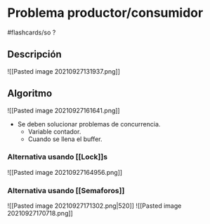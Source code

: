 # Problema productor/consumidor
#flashcards/so 
?
## Descripción
![[Pasted image 20210927131937.png]]
## Algoritmo
![[Pasted image 20210927161641.png]]
- Se deben solucionar problemas de concurrencia.
	- Variable contador.
	- Cuando se llena el buffer.
### Alternativa usando [[Lock]]s
![[Pasted image 20210927164956.png]]
### Alternativa usando [[Semaforos]]
![[Pasted image 20210927171302.png|520]]
![[Pasted image 20210927170718.png]]
<!--SR:!2021-11-08,1,230-->
